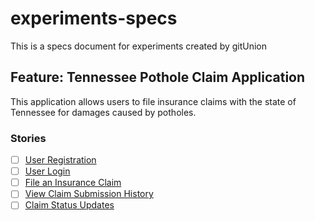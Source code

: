 # experiments-specs
This is a specs document for experiments created by gitUnion


## Feature: Tennessee Pothole Claim Application
This application allows users to file insurance claims with the state of Tennessee for damages caused by potholes.
### Stories
- [ ] [User Registration](https://github.com/Cougar-DAO/experiments-specs/issues/1)
- [ ] [User Login](https://github.com/Cougar-DAO/experiments-specs/issues/2)
- [ ] [File an Insurance Claim](https://github.com/Cougar-DAO/experiments-specs/issues/3)
- [ ] [View Claim Submission History](https://github.com/Cougar-DAO/experiments-specs/issues/4)
- [ ] [Claim Status Updates](https://github.com/Cougar-DAO/experiments-specs/issues/5)